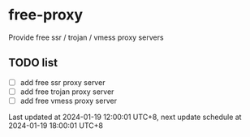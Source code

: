 
# free-proxy
Provide free ssr / trojan / vmess proxy servers


## TODO list
- [ ] add free ssr proxy server
- [ ] add free trojan proxy server
- [ ] add free vmess proxy server

Last updated at 2024-01-19 12:00:01 UTC+8, next update schedule at 2024-01-19 18:00:01 UTC+8

